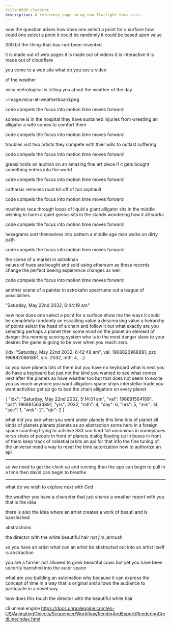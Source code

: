 ```yaml
---
title:0680.cludstrm
description: A reference page in my new Starlight docs site.
---
```


now the question arises 
how does one select a point for a surface
how could one select a point 
it could be randomly 
it could be based upon value




000.bit
the-thing-that-has-not-been-invented

it is made out of web pages 
it is made out of videos
it is interactive 
it is made out of cloudflare

you come to a web site 
what do you see 
a video 

of the weather 

mica metrological is telling you about the weather of the day 

~image:mica-at-weatherboard.png

code compels the focus into motion 
time moves forward 

someone is in the hospital 
they have sustained injuries from wrestling an alligator 
a wife comes to comfort them 

code compels the focus into motion 
time moves forward 

troubles vist two artists 
they compete with thier wills to outlast suffering 

code compels the focus into motion 
time moves forward 

greasi holds an auction on an amazing fine art piece
if it gets bought something enters into the world  

code compels the focus into motion 
time moves forward 

catharsis removes road kill off of hot asphault 

code compels the focus into motion 
time moves forward 

machines race through loops of liquid 
a giant alligator sits in the middle wishing to harm
a quiet genius sits in the stands wondering how it all works 

code compels the focus into motion 
time moves forward 

hexagrams sort themselves into pattern
a middle age man walks on dirty path 

code compels the focus into motion 
time moves forward 

the scene of a market in astrokhan  
values of hues are bought and sold using ethereum 
as these records change the perfect beeing expierence changes as well

code compels the focus into motion 
time moves forward 

another scene of a painter in astrokahn
spectrums out a league of possibilities 



"Saturday, May 22nd 2032, 6:44:19 am"

now how does one select a point for a surface
show me the ways 
it could be completely randomly 
an escaliting value 
a descreasing value 
a heirarchy of points 
select the head of a chain and follow it out 
what exactly are you selecting 
perhaps a planet 
then some mind on the planet
an element of danger this morning 
scoring system
who is in the most danger
slave to your desires 
the game is going to be over when you reach zero.




{idx: "Saturday, May 22nd 2032, 6:42:48 am", val: 1968820968891, pst: 1968820961891, yrs: 2032, mth: 4, …}

so you have planets 
lots of them but 
you have no keyboard 
what is next 
you do have a keyboard 
but just not the kind you wanted to see 
what comes next after the planets 
so have weather too 
but that does not seem to excite you as much 
anymore 
you want alligators 
space ships 
interstellar trade
you want activities 
get up 
go to bed 
the chain 
alligators on every planet 





{
    "idx": "Saturday, May 22nd 2032, 5:14:01 am",
    "val": 1968815641891,
    "pst": 1968815634891,
    "yrs": 2032,
    "mth": 4,
    "day": 6,
    "hrs": 5,
    "min": 14,
    "sec": 1,
    "wek": 21,
    "qtr": 2
}

what did you see when you went under
planets this time 
lots of planet 
all kinds of planets 
planets 
planets as an abstraction 
some hero in a foreign space counting 
trying to achieve 333 
soo hard 
fall unconious in someplaces 
torso shots of people in front of planets
dialog floating up in boxes in front of them 
keep track of celestial orbits 
an api for that info 
the fine tuning of the universe
need a way to reset the time 
autorization
how to authorize an api 



----

so we need to get the clock up and running 
then the app can begin to pull in a time
then david can begin to breathe 


---------

what do we wish to explore next with God 

the weather 
you have a character that just shares a weather report with you 
that is the idea 

there is also the idea where an artist creates a work of beauti and is banshished 

abstractions 

the director with the white beautiful hair 
not jim jarmush 

so you have an artist 
what can an aritst be abstracted out into 
an artist itself is abstraction 

you are a farmer 
not allowed to grow beautiful cows 
but yet you have been secertly 
banished into the outer space

what are you building 
an automation
why 
because it can express the concept of time in a way 
that is original
and allows the audience to particpate in a novel way  

how does this touch the director with the beautiful white hair 

cli unreal engine
https://docs.unrealengine.com/en-US/AnimatingObjects/Sequencer/Workflow/RenderAndExport/RenderingCmdLine/index.html






